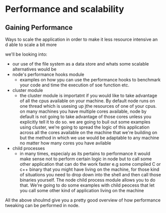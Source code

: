 # Performance and scalability

## Gaining Performance

Ways to scale the application in order to make it less resource intensive an d able to scale a bit more

we'll be looking into:

- our use of the file system as a data store and whats some scalable alternatives would be
- node's performance hooks module
  - examples on how ypu can use the performance hooks to benchmark your code and time the execution of soe function etc.
- cluster module
  - the cluster module is importatnt if you would like to take advantage of all the cpus available on your machine. By default node runs on one thread which is usesing up jthe resources of one of your cpus. on many machines you have multiple cores available, node by default is not going to take advantage of those cores unless you explicitly tell it to do so. we are going to buil out some examples using cluster, we're going to spread the logic of this application across all the cores available on the machine that we're building on but the method in which we use would be adaptable to any machine no matter how many cores you have avilable
- child processes
  - in many times, especialy as its pertains to performance it would make sense not to perform certain logic in node but to call some other application that can do the work faster e.g some compiled C or c++ binary that you might have living on the machine, for those kind of situations you need to drop down into the shell and then call those binaries yourself. The node child process module allows you to do that. We're going to do some examples with child peocess that let you call some other kind of application living on the machine

All the above shoulmd give you a pretty good overview of how performance tweaking can be performed in node.
